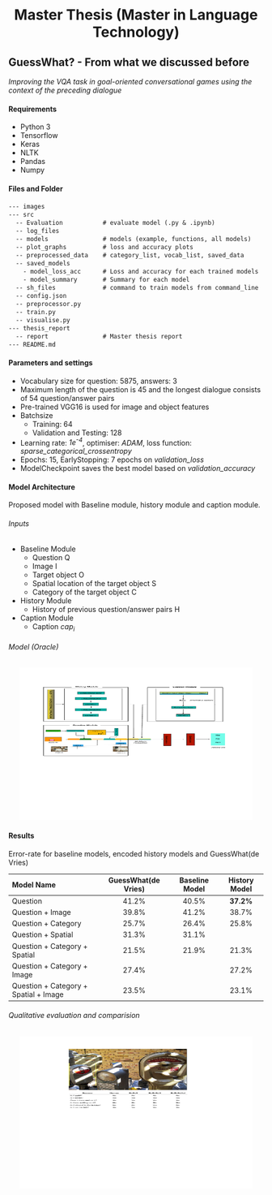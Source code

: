<h1 align="center">
  Master Thesis (Master in Language Technology)
</h1>

## GuessWhat? - From what we discussed before
*Improving the VQA task in goal-oriented conversational games using the context of the preceding dialogue*


#### Requirements

* Python 3
* Tensorflow
* Keras
* NLTK
* Pandas
* Numpy

#### Files and Folder
```
--- images
--- src
  -- Evaluation           # evaluate model (.py & .ipynb)
  -- log_files
  -- models               # models (example, functions, all models)
  -- plot_graphs          # loss and accuracy plots
  -- preprocessed_data    # category_list, vocab_list, saved_data
  -- saved_models
    - model_loss_acc      # Loss and accuracy for each trained models
    - model_summary       # Summary for each model
  -- sh_files             # command to train models from command_line
  -- config.json
  -- preprocessor.py
  -- train.py
  -- visualise.py
--- thesis_report
  -- report               # Master thesis report
--- README.md
  ```
  
#### Parameters and settings
* Vocabulary size for question: 5875, answers: 3
* Maximum length of the question is 45 and the longest dialogue consists of 54 question/answer pairs
* Pre-trained VGG16  is used for image and object features
* Batchsize
  * Training: 64
  * Validation and Testing: 128
* Learning rate: *1e<sup>-4</sup>*, optimiser: *ADAM*, loss function: *sparse_categorical_crossentropy*
* Epochs: 15, EarlyStopping: 7 epochs on *validation_loss*
* ModelCheckpoint saves the best model based on *validation\_accuracy*

#### Model Architecture

Proposed model with Baseline module, history module and caption module.

###### Inputs

* Baseline Module
  * Question Q
  * Image I 
  * Target object O
  * Spatial location of the target object S
  * Category of the target object C
* History Module
  * History of previous question/answer pairs H
* Caption Module
  * Caption *cap<sub>i</sub>*
  
###### Model (Oracle)
<p align="center">
  <img width="460" height="300" src="https://github.com/SamirYousuf/Thesis_/blob/master/images/history_caption.pdf">
</p>

#### Results

Error-rate for baseline models, encoded history models and GuessWhat(de Vries)

| Model Name | GuessWhat(de Vries) | Baseline Model | History Model |
| :--- | :---: | :---: | :---: |
| Question | 41.2% | 40.5% | **37.2%** |
| Question + Image | 39.8% | 41.2% | 38.7% |
| Question + Category | 25.7% | 26.4% | 25.8% |
| Question + Spatial | 31.3% | 31.1% | |
| Question + Category + Spatial | 21.5% | 21.9% | 21.3% |
| Question + Category + Image | 27.4% | | 27.2% |
| Question + Category + Spatial + Image | 23.5% | | 23.1% |

###### Qualitative evaluation and comparision

<p align="center">
  <img width="460" height="300" src="https://github.com/SamirYousuf/Thesis_/blob/master/images/thesis_images_3.pdf">
</p>

